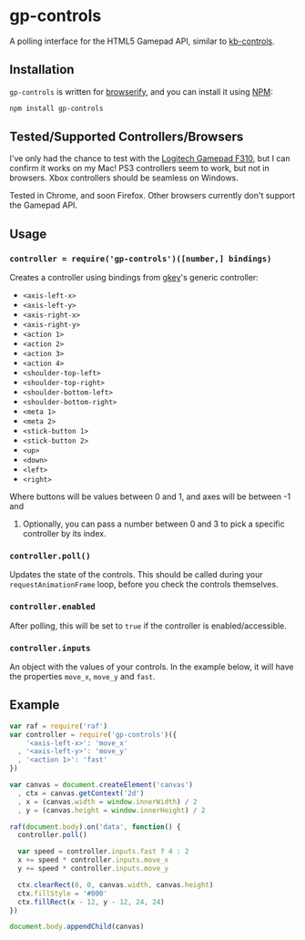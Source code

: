 # gp-controls

A polling interface for the HTML5 Gamepad API, similar to
[kb-controls](https://github.com/chrisdickinson/kb-controls).

## Installation ##

`gp-controls` is written for [browserify](http://browserify.org),
and you can install it using [NPM](http://npmjs.org):

``` bash
npm install gp-controls
```

## Tested/Supported Controllers/Browsers ##

I've only had the chance to test with the
[Logitech Gamepad F310](http://www.logitech.com/en-au/support/gamepad-f310),
but I can confirm it works on my Mac! PS3 controllers seem to work, but not in
browsers. Xbox controllers should be seamless on Windows.

Tested in Chrome, and soon Firefox. Other browsers currently don't support the
Gamepad API.

## Usage ##

### `controller = require('gp-controls')([number,] bindings)` ###

Creates a controller using bindings from
[gkey](http://github.com/hughsk/gkey)'s generic controller:

* `<axis-left-x>`
* `<axis-left-y>`
* `<axis-right-x>`
* `<axis-right-y>`
* `<action 1>`
* `<action 2>`
* `<action 3>`
* `<action 4>`
* `<shoulder-top-left>`
* `<shoulder-top-right>`
* `<shoulder-bottom-left>`
* `<shoulder-bottom-right>`
* `<meta 1>`
* `<meta 2>`
* `<stick-button 1>`
* `<stick-button 2>`
* `<up>`
* `<down>`
* `<left>`
* `<right>`

Where buttons will be values between 0 and 1, and axes will be between -1 and
1. Optionally, you can pass a number between 0 and 3 to pick a specific
controller by its index.

### `controller.poll()` ###

Updates the state of the controls. This should be called during your
`requestAnimationFrame` loop, before you check the controls themselves.

### `controller.enabled` ###

After polling, this will be set to `true` if the controller is
enabled/accessible.

### `controller.inputs` ###

An object with the values of your controls. In the example below, it will have
the properties `move_x`, `move_y` and `fast`.

## Example ##

``` javascript
var raf = require('raf')
var controller = require('gp-controls')({
    '<axis-left-x>': 'move_x'
  , '<axis-left-y>': 'move_y'
  , '<action 1>': 'fast'
})

var canvas = document.createElement('canvas')
  , ctx = canvas.getContext('2d')
  , x = (canvas.width = window.innerWidth) / 2
  , y = (canvas.height = window.innerHeight) / 2

raf(document.body).on('data', function() {
  controller.poll()

  var speed = controller.inputs.fast ? 4 : 2
  x += speed * controller.inputs.move_x
  y += speed * controller.inputs.move_y

  ctx.clearRect(0, 0, canvas.width, canvas.height)
  ctx.fillStyle = '#000'
  ctx.fillRect(x - 12, y - 12, 24, 24)
})

document.body.appendChild(canvas)
```
